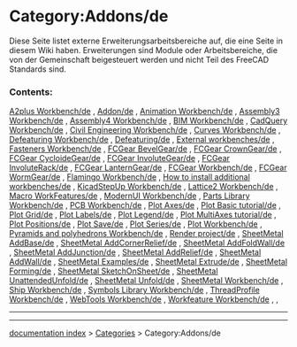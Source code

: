 # Category:Addons/de
Diese Seite listet externe Erweiterungsarbeitsbereiche auf, die eine Seite in diesem Wiki haben. Erweiterungen sind Module oder Arbeitsbereiche, die von der Gemeinschaft beigesteuert werden und nicht Teil des FreeCAD Standards sind.

### Contents:

[A2plus Workbench/de](A2plus_Workbench/de.md) , [Addon/de](Addon/de.md) , [Animation Workbench/de](Animation_Workbench/de.md) , [Assembly3 Workbench/de](Assembly3_Workbench/de.md) , [Assembly4 Workbench/de](Assembly4_Workbench/de.md) , [BIM Workbench/de](BIM_Workbench/de.md) , [CadQuery Workbench/de](CadQuery_Workbench/de.md) , [Civil Engineering Workbench/de](Civil_Engineering_Workbench/de.md) , [Curves Workbench/de](Curves_Workbench/de.md) , [Defeaturing Workbench/de](Defeaturing_Workbench/de.md) , [Defeaturing/de](Defeaturing/de.md) , [External workbenches/de](External_workbenches/de.md) , [Fasteners Workbench/de](Fasteners_Workbench/de.md) , [FCGear BevelGear/de](FCGear_BevelGear/de.md) , [FCGear CrownGear/de](FCGear_CrownGear/de.md) , [FCGear CycloideGear/de](FCGear_CycloideGear/de.md) , [FCGear InvoluteGear/de](FCGear_InvoluteGear/de.md) , [FCGear InvoluteRack/de](FCGear_InvoluteRack/de.md) , [FCGear LanternGear/de](FCGear_LanternGear/de.md) , [FCGear Workbench/de](FCGear_Workbench/de.md) , [FCGear WormGear/de](FCGear_WormGear/de.md) , [Flamingo Workbench/de](Flamingo_Workbench/de.md) , [How to install additional workbenches/de](How_to_install_additional_workbenches/de.md) , [KicadStepUp Workbench/de](KicadStepUp_Workbench/de.md) , [Lattice2 Workbench/de](Lattice2_Workbench/de.md) , [Macro WorkFeatures/de](Macro_WorkFeatures/de.md) , [ModernUI Workbench/de](ModernUI_Workbench/de.md) , [Parts Library Workbench/de](Parts_Library_Workbench/de.md) , [PCB Workbench/de](PCB_Workbench/de.md) , [Plot Axes/de](Plot_Axes/de.md) , [Plot Basic tutorial/de](Plot_Basic_tutorial/de.md) , [Plot Grid/de](Plot_Grid/de.md) , [Plot Labels/de](Plot_Labels/de.md) , [Plot Legend/de](Plot_Legend/de.md) , [Plot MultiAxes tutorial/de](Plot_MultiAxes_tutorial/de.md) , [Plot Positions/de](Plot_Positions/de.md) , [Plot Save/de](Plot_Save/de.md) , [Plot Series/de](Plot_Series/de.md) , [Plot Workbench/de](Plot_Workbench/de.md) , [Pyramids and polyhedrons Workbench/de](Pyramids_and_polyhedrons_Workbench/de.md) , [Render project/de](Render_project/de.md) , [SheetMetal AddBase/de](SheetMetal_AddBase/de.md) , [SheetMetal AddCornerRelief/de](SheetMetal_AddCornerRelief/de.md) , [SheetMetal AddFoldWall/de](SheetMetal_AddFoldWall/de.md) , [SheetMetal AddJunction/de](SheetMetal_AddJunction/de.md) , [SheetMetal AddRelief/de](SheetMetal_AddRelief/de.md) , [SheetMetal AddWall/de](SheetMetal_AddWall/de.md) , [SheetMetal Examples/de](SheetMetal_Examples/de.md) , [SheetMetal Extrude/de](SheetMetal_Extrude/de.md) , [SheetMetal Forming/de](SheetMetal_Forming/de.md) , [SheetMetal SketchOnSheet/de](SheetMetal_SketchOnSheet/de.md) , [SheetMetal UnattendedUnfold/de](SheetMetal_UnattendedUnfold/de.md) , [SheetMetal Unfold/de](SheetMetal_Unfold/de.md) , [SheetMetal Workbench/de](SheetMetal_Workbench/de.md) , [Ship Workbench/de](Ship_Workbench/de.md) , [Symbols Library Workbench/de](Symbols_Library_Workbench/de.md) , [ThreadProfile Workbench/de](ThreadProfile_Workbench/de.md) , [WebTools Workbench/de](WebTools_Workbench/de.md) , [Workfeature Workbench/de](Workfeature_Workbench/de.md) , ,

_ _ _

---
[documentation index](../README.md) > [Categories](Category_Categories.md) > Category:Addons/de
